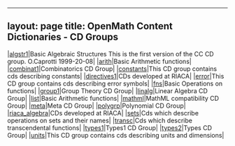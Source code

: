
---
layout: page
title: OpenMath Content Dictionaries - CD Groups
---


 |[algstr1](algstr1)|Basic Algebraic Structures This is the first version of the CC CD group. O.Caprotti 1999-20-08|
 |[arith](arith)|Basic Arithmetic functions|
 |[combinat1](combinat1)|Combinatorics CD Group|
 |[constants](constants)|This CD group contains cds describing constants|
 |[directives1](directives1)|CDs developed at RIACA|
 |[error](error)|This CD group contains cds describing error symbols|
 |[fns](fns)|Basic Operations on functions|
 |[group1](group1)|Group Theory CD Group|
 |[linalg](linalg)|Linear Algebra CD Group|
 |[list](list)|Basic Arithmetic functions|
 |[mathml](mathml)|MathML compatibility CD Group|
 |[meta](meta)|Meta CD Group|
 |[polygrp](polygrp)|Polynomial CD Group|
 |[riaca_algebra](riaca_algebra)|CDs developed at RIACA|
 |[sets](sets)|Cds which describe operations on sets and their names|
 |[transc](transc)|Cds which describe transcendental functions|
 |[types1](types1)|Types1 CD Group|
 |[types2](types2)|Types CD Group|
 |[units](units)|This CD group contains cds describing units and dimensions|
